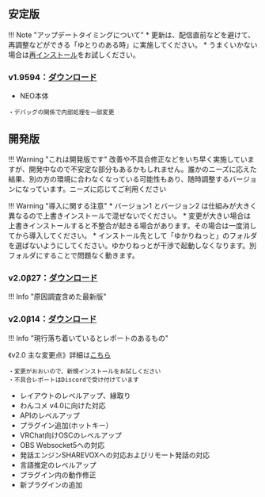 ## 安定版
!!! Note "アップデートタイミングについて"
    * 更新は、配信直前などを避けて、再調整などができる「ゆとりのある時」に実施してください。
    * うまくいかない場合は[再インストール](qa/reinstall.md)をお試しください。

### v1.9594：[ダウンロード](https://machanbazaar.com/wp-content/uploads/2022/08/YNCneo_v1.9594.zip)

* NEO本体
```
・デバッグの関係で内部処理を一部変更
```

## 開発版
!!! Warning "これは開発版です"
    改善や不具合修正などをいち早く実施していますが、開発中なので不安定な部分もあるかもしれません。誰かのニーズに応えた結果、別の方の環境に合わなくなっている可能性もあり、随時調整するバージョンになっています。ニーズに応じてご利用ください

!!! Warning "導入に関する注意"
    * バージョン1 とバージョン2 は仕組みが大きく異なるので上書きインストールで混ぜないでください。
    * 変更が大きい場合は上書きインストールすると不整合が起きる場合があります。その場合は一度消してから導入してください。
    * インストール先として「ゆかりねっと」のフォルダを選ばないようにしてください。ゆかりねっとが干渉で起動しなくなります。別フォルダにすることで問題なく動きます。

### v2.0β27：[ダウンロード](https://machanbazaar.com/wp-content/uploads/2022/10/YNCneo_v2.0beta27.zip)
!!! Info  "原因調査含めた最新版"

### v2.0β14：[ダウンロード](https://machanbazaar.com/wp-content/uploads/2022/09/YNCneo_v2.0beta14.zip)
!!! Info  "現行落ち着いているとレポートのあるもの"

《v2.0 主な変更点》詳細は[こちら](qa/history.md)

```
・変更がおおいので、新規インストールをお試しください
・不具合レポートはDiscordで受け付けています
```

* レイアウトのレベルアップ、縁取り
* わんコメ v4.0に向けた対応
* APIのレベルアップ
* プラグイン追加(ホットキー）
* VRChat向けOSCのレベルアップ
* OBS Websocket5への対応
* 発話エンジンSHAREVOXへの対応およびリモート発話の対応
* 言語推定のレベルアップ
* プラグイン内の動作修正
* 新プラグインの追加